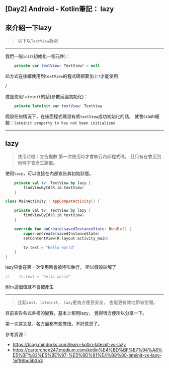 ##  [Day2] Android - Kotlin筆記： lazy

來介紹一下lazy
---


> 以下以`TextView`為例

---

我們一般`init`(初始化一個元件)：
```kotlin
    private var textView: TextView? = null
```
此方式在後續使用到```textView```的程式碼都要加上```?```才能使用

/

或是使用`lateinit`的話(參數延遲初始化)：
```kotlin
    private lateinit var textView: TextView
```
假設任何情況下，在後面程式碼沒有將`textView`成功初始化的話，
就會crash報錯：`lateinit property tv has not been initialized`

---

## lazy
> 使用時機：宣告變數
> 第一次使用時才會執行內部程式碼，
> 且只有在會用到他時才會產生該值。


使用`lazy`，可以直接在內部宣告其初始狀態。
```kotlin
    private val tv: TextView by lazy {
        findViewById(R.id.textView)
    }
```

```kotlin
class MainActivity : AppCompatActivity() {

    private val tv: TextView by lazy {
        findViewById(R.id.textView)
    }

    override fun onCreate(savedInstanceState: Bundle?) {
        super.onCreate(savedInstanceState)
        setContentView(R.layout.activity_main)

        tv.text = "hello world"
    }
}
```

lazy只會在第一次使用時會被呼叫執行，
所以假設註解了
```kotlin
//    tv.text = "hello world"
```
則`tv`這個值就不會被產生

---

> 比起`init`、`lateinit`，
`lazy`更為方便且安全，
也能更有效地節省空間。

目前宣告各式各樣的變數，基本上都用lazy，
覺得很方便所以分享一下。

第一次寫文章，各方面都有些彆扭，不好意思了。


參考資源：
- https://blog.mindorks.com/learn-kotlin-lateinit-vs-lazy
- https://carterchen247.medium.com/kotlin%E4%BD%BF%E7%94%A8%E5%BF%83%E5%BE%97-%E5%8D%81%E4%B8%80-lateinit-vs-lazy-1ef96bc5b3b3